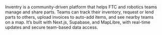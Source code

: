 Inventry is a community-driven platform that helps FTC and robotics teams manage and share parts. Teams can track their inventory, request or lend parts to others, upload invoices to auto-add items, and see nearby teams on a map. It’s built with Next.js, Supabase, and MapLibre, with real-time updates and secure team-based data access.
